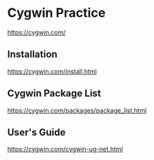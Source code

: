 # Cygwin Practice

https://cygwin.com/

## Installation

https://cygwin.com/install.html

## Cygwin Package List

https://cygwin.com/packages/package_list.html

## User's Guide

https://cygwin.com/cygwin-ug-net.html